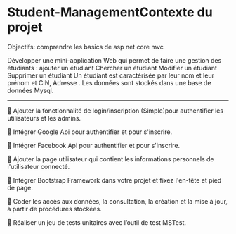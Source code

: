 # Student-ManagementContexte du projet
Objectifs: comprendre les basics de asp net core mvc

Développer une mini-application Web qui permet de faire une gestion des étudiants : ajouter un étudiant Chercher un étudiant Modifier un étudiant Supprimer un étudiant Un étudiant est caractérisée par leur nom et leur prénom et CIN, Adresse . Les données sont stockés dans une base de données Mysql.




-----------------------------------------------------------------------------------------------------------------------------------------------------------------------------------------



 Ajouter la fonctionnalité de login/inscription (Simple)pour authentifier les utilisateurs et les admins.

 Intégrer Google Api pour authentifier et pour s'inscrire.

 Intégrer Facebook Api pour authentifier et pour s'inscrire.

 Ajouter la page utilisateur qui contient les informations personnels de l'utilisateur connecté.

 Intégrer Bootstrap Framework dans votre projet et fixez l'en-tête et pied de page.

 Coder les accès aux données, la consultation, la création et la mise à jour, à partir de procédures stockées.

 Réaliser un jeu de tests unitaires avec l’outil de test MSTest.
